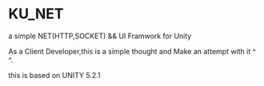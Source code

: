 # KU_NET
a simple NET(HTTP,SOCKET) &amp;&amp; UI Framwork for Unity

As a Client Developer,this is a simple thought and Make an attempt with it ^ ^.

this is based on UNITY 5.2.1 
